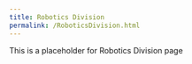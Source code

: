 ```yaml
---
title: Robotics Division
permalink: /RoboticsDivision.html
---
```




This is a placeholder for Robotics Division page
